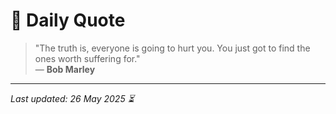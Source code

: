 # 📜 Daily Quote

> "The truth is, everyone is going to hurt you. You just got to find the ones worth suffering for."  
> — **Bob Marley**

---

_Last updated: 26 May 2025 ⏳_
